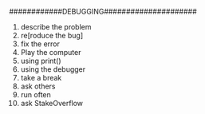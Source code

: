 ############DEBUGGING#####################

1. describe the problem
2. re[roduce the bug]
3. fix the error
4. Play the computer
5. using print()
6. using the debugger
7. take a break
8. ask others
9. run often
10. ask StakeOverflow
